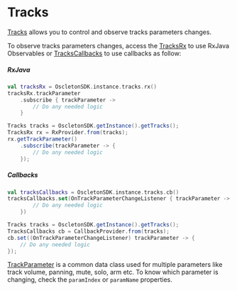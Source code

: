 # Tracks

[Tracks] allows you to control and observe tracks parameters changes.

To observe tracks parameters changes, access the [TracksRx] to use RxJava Observables or [TracksCallbacks] to use callbacks as follow:

##### RxJava

``` kotlin
val tracksRx = OscletonSDK.instance.tracks.rx()
tracksRx.trackParameter
    .subscribe { trackParameter ->
        // Do any needed logic
    }
```

``` java
Tracks tracks = OscletonSDK.getInstance().getTracks();
TracksRx rx = RxProvider.from(tracks);
rx.getTrackParameter()
    .subscribe(trackParameter -> {
        // Do any needed logic
    });
```

##### Callbacks

``` kotlin
val tracksCallbacks = OscletonSDK.instance.tracks.cb()
tracksCallbacks.set(OnTrackParameterChangeListener { trackParameter ->
        // Do any needed logic
    })
```

``` java
Tracks tracks = OscletonSDK.getInstance().getTracks();
TracksCallbacks cb = CallbackProvider.from(tracks);
cb.set((OnTrackParameterChangeListener) trackParameter -> {
    // Do any needed logic
});
```

[TrackParameter] is a common data class used for multiple parameters like track volume, panning, mute, solo, arm etc.
To know which parameter is changing, check the `paramIndex` or `paramName` properties.





[Tracks]:          ../../../reference/android/core/com.oscleton.sdk.tracks/-tracks/
[TracksRx]:        ../../../reference/android/core-rxjava2/com.oscleton.sdk.rx/-tracks-rx/
[TracksCallbacks]: ../../../reference/android/core-callbacks/com.oscleton.sdk.callbacks.tracks/-tracks-callbacks/
[TrackParameter]:  ../../../reference/android/core/com.oscleton.sdk.models/-track-parameter/